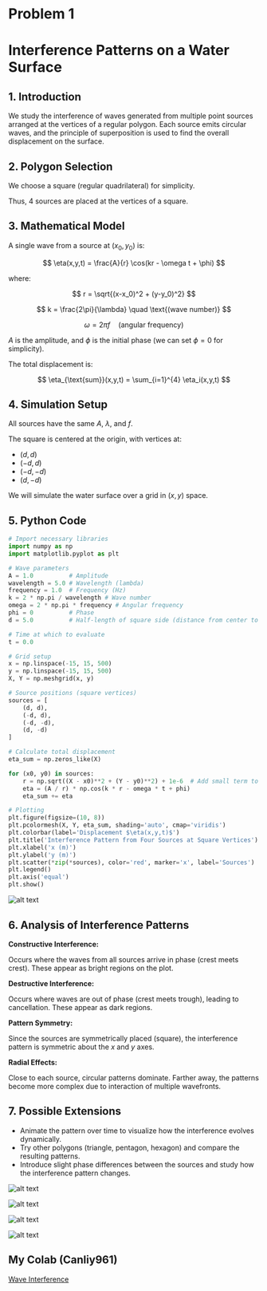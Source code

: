 # Problem 1
# Interference Patterns on a Water Surface

## 1. Introduction
We study the interference of waves generated from multiple point sources arranged at the vertices of a regular polygon. Each source emits circular waves, and the principle of superposition is used to find the overall displacement on the surface.

## 2. Polygon Selection
We choose a square (regular quadrilateral) for simplicity.

Thus, 4 sources are placed at the vertices of a square.

## 3. Mathematical Model
A single wave from a source at $(x_0, y_0)$ is:

$$
\eta(x,y,t) = \frac{A}{r} \cos(kr - \omega t + \phi)
$$

where:

$$
r = \sqrt{(x-x_0)^2 + (y-y_0)^2}
$$

$$
k = \frac{2\pi}{\lambda} \quad \text{(wave number)}
$$

$$
\omega = 2\pi f \quad \text{(angular frequency)}
$$

$A$ is the amplitude, and $\phi$ is the initial phase (we can set $\phi = 0$ for simplicity).

The total displacement is:

$$
\eta_{\text{sum}}(x,y,t) = \sum_{i=1}^{4} \eta_i(x,y,t)
$$

## 4. Simulation Setup
All sources have the same $A$, $\lambda$, and $f$.

The square is centered at the origin, with vertices at:

- $(d, d)$
- $(-d, d)$
- $(-d, -d)$
- $(d, -d)$

We will simulate the water surface over a grid in $(x,y)$ space.

## 5. Python Code

```python
# Import necessary libraries
import numpy as np
import matplotlib.pyplot as plt

# Wave parameters
A = 1.0          # Amplitude
wavelength = 5.0 # Wavelength (lambda)
frequency = 1.0  # Frequency (Hz)
k = 2 * np.pi / wavelength # Wave number
omega = 2 * np.pi * frequency # Angular frequency
phi = 0          # Phase
d = 5.0          # Half-length of square side (distance from center to vertex)

# Time at which to evaluate
t = 0.0

# Grid setup
x = np.linspace(-15, 15, 500)
y = np.linspace(-15, 15, 500)
X, Y = np.meshgrid(x, y)

# Source positions (square vertices)
sources = [
    (d, d),
    (-d, d),
    (-d, -d),
    (d, -d)
]

# Calculate total displacement
eta_sum = np.zeros_like(X)

for (x0, y0) in sources:
    r = np.sqrt((X - x0)**2 + (Y - y0)**2) + 1e-6  # Add small term to avoid division by zero
    eta = (A / r) * np.cos(k * r - omega * t + phi)
    eta_sum += eta

# Plotting
plt.figure(figsize=(10, 8))
plt.pcolormesh(X, Y, eta_sum, shading='auto', cmap='viridis')
plt.colorbar(label='Displacement $\eta(x,y,t)$')
plt.title('Interference Pattern from Four Sources at Square Vertices')
plt.xlabel('x (m)')
plt.ylabel('y (m)')
plt.scatter(*zip(*sources), color='red', marker='x', label='Sources')
plt.legend()
plt.axis('equal')
plt.show()
```

![alt text](image.png)

## 6. Analysis of Interference Patterns

**Constructive Interference:**

Occurs where the waves from all sources arrive in phase (crest meets crest). These appear as bright regions on the plot.

**Destructive Interference:**

Occurs where waves are out of phase (crest meets trough), leading to cancellation. These appear as dark regions.

**Pattern Symmetry:**

Since the sources are symmetrically placed (square), the interference pattern is symmetric about the $x$ and $y$ axes.

**Radial Effects:**

Close to each source, circular patterns dominate. Farther away, the patterns become more complex due to interaction of multiple wavefronts.

## 7. Possible Extensions

- Animate the pattern over time to visualize how the interference evolves dynamically.
- Try other polygons (triangle, pentagon, hexagon) and compare the resulting patterns.
- Introduce slight phase differences between the sources and study how the interference pattern changes.

![alt text](image-1.png)

![alt text](image-2.png)

![alt text](indir.gif)

![alt text](<indir 2.gif>)

## My Colab (Canliy961)

[Wave Interference](https://colab.research.google.com/drive/137PFxDFKb2wla23Rlr7ULNHmS0aZ2oDU#scrollTo=8PlL2RrHpPTd&uniqifier=2)
